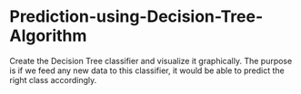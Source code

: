 # Prediction-using-Decision-Tree-Algorithm
Create the Decision Tree classifier and visualize it graphically. The purpose is if we feed any new data to this classifier, it would be able to predict the right class accordingly.
